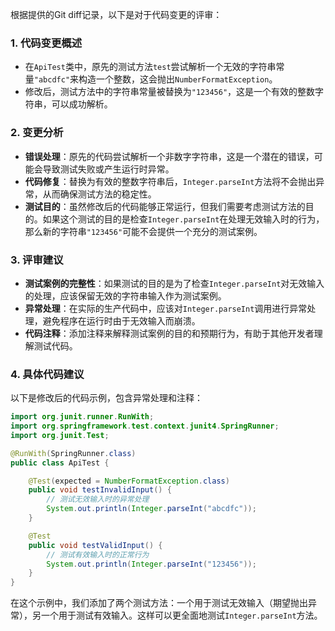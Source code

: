 根据提供的Git diff记录，以下是对于代码变更的评审：

### 1. 代码变更概述
- 在`ApiTest`类中，原先的测试方法`test`尝试解析一个无效的字符串常量`"abcdfc"`来构造一个整数，这会抛出`NumberFormatException`。
- 修改后，测试方法中的字符串常量被替换为`"123456"`，这是一个有效的整数字符串，可以成功解析。

### 2. 变更分析
- **错误处理**：原先的代码尝试解析一个非数字字符串，这是一个潜在的错误，可能会导致测试失败或产生运行时异常。
- **代码修复**：替换为有效的整数字符串后，`Integer.parseInt`方法将不会抛出异常，从而确保测试方法的稳定性。
- **测试目的**：虽然修改后的代码能够正常运行，但我们需要考虑测试方法的目的。如果这个测试的目的是检查`Integer.parseInt`在处理无效输入时的行为，那么新的字符串`"123456"`可能不会提供一个充分的测试案例。

### 3. 评审建议
- **测试案例的完整性**：如果测试的目的是为了检查`Integer.parseInt`对无效输入的处理，应该保留无效的字符串输入作为测试案例。
- **异常处理**：在实际的生产代码中，应该对`Integer.parseInt`调用进行异常处理，避免程序在运行时由于无效输入而崩溃。
- **代码注释**：添加注释来解释测试案例的目的和预期行为，有助于其他开发者理解测试代码。

### 4. 具体代码建议
以下是修改后的代码示例，包含异常处理和注释：

```java
import org.junit.runner.RunWith;
import org.springframework.test.context.junit4.SpringRunner;
import org.junit.Test;

@RunWith(SpringRunner.class)
public class ApiTest {

    @Test(expected = NumberFormatException.class)
    public void testInvalidInput() {
        // 测试无效输入时的异常处理
        System.out.println(Integer.parseInt("abcdfc"));
    }

    @Test
    public void testValidInput() {
        // 测试有效输入时的正常行为
        System.out.println(Integer.parseInt("123456"));
    }
}
```

在这个示例中，我们添加了两个测试方法：一个用于测试无效输入（期望抛出异常），另一个用于测试有效输入。这样可以更全面地测试`Integer.parseInt`方法。